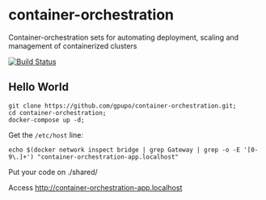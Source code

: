 # container-orchestration

Container-orchestration sets for automating deployment, scaling and management of containerized clusters

[![Build Status](https://secure.travis-ci.org/gpupo/container-orchestration.png?branch=master)](http://travis-ci.org/gpupo/container-orchestration)

## Hello World

    git clone https://github.com/gpupo/container-orchestration.git;
    cd container-orchestration;
    docker-compose up -d;

Get the ``/etc/host`` line:

    echo $(docker network inspect bridge | grep Gateway | grep -o -E '[0-9\.]+') "container-orchestration-app.localhost"

Put your code on ./shared/


Access http://container-orchestration-app.localhost
